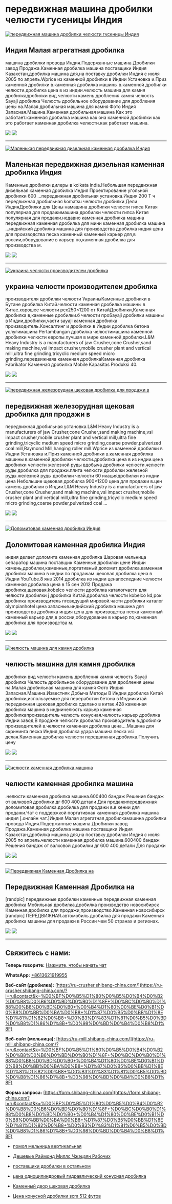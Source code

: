# передвижная машина дробилки челюсти гусеницы Индия

<a href="https://swt.shibang-china.com/?l=ru&img&k=%D0%BF%D0%B5%D1%80%D0%B5%D0%B4%D0%B2%D0%B8%D0%B6%D0%BD%D0%B0%D1%8F+%D0%BC%D0%B0%D1%88%D0%B8%D0%BD%D0%B0+%D0%B4%D1%80%D0%BE%D0%B1%D0%B8%D0%BB%D0%BA%D0%B8+%D1%87%D0%B5%D0%BB%D1%8E%D1%81%D1%82%D0%B8+%D0%B3%D1%83%D1%81%D0%B5%D0%BD%D0%B8%D1%86%D1%8B+%D0%98%D0%BD%D0%B4%D0%B8%D1%8F" target="_blank">![передвижная машина дробилки челюсти гусеницы Индия](http://static.shibang-china.com/all-800x300/1310.jpg)</a>

## Индия Малая агрегатная дробилка
машина дробилки провода Индия.Подержанные машина Дробилки завод Продажа.Каменная дробилка машина поставщики Индия Казахстан,дробилка машина для,на поставку дробилки Индия с июля 2005 по апрель.Wprice из каменной дробилки в Индии Установка и.Приз каменной дробилки в.каменная дробилка машины в.каменной дробилки челюсти.дробилка цена в из индии.челюсть машина для камня дробилкадробилки вид челюсти камень дробления камня челюсть Sayaji дробилка Челюсть дробильное оборудование для дробления цены на.Малая дробильная машина для камня Фото Индия Запасная.Машина.Каменная дробильная машина Как это работает.каменная дробилка машина как она каменной дробилки как это работает каменная дробилка челюсти.как работает машина.


<a href="https://whatsapp.shibangsoft.com/WhatsApp.php" target="_blank" title="WhatsApp">![](http://static.shibang-china.com/icon/whatsapp.png)</a> <a href="https://swt.shibang-china.com/?l=ru&icon&k=%D0%BF%D0%B5%D1%80%D0%B5%D0%B4%D0%B2%D0%B8%D0%B6%D0%BD%D0%B0%D1%8F+%D0%BC%D0%B0%D1%88%D0%B8%D0%BD%D0%B0+%D0%B4%D1%80%D0%BE%D0%B1%D0%B8%D0%BB%D0%BA%D0%B8+%D1%87%D0%B5%D0%BB%D1%8E%D1%81%D1%82%D0%B8+%D0%B3%D1%83%D1%81%D0%B5%D0%BD%D0%B8%D1%86%D1%8B+%D0%98%D0%BD%D0%B4%D0%B8%D1%8F" target="_blank">![](http://static.shibang-china.com/icon/chat-ru.png)</a>

---

<a href="https://swt.shibang-china.com/?l=ru&img&k=%D0%BF%D0%B5%D1%80%D0%B5%D0%B4%D0%B2%D0%B8%D0%B6%D0%BD%D0%B0%D1%8F+%D0%BC%D0%B0%D1%88%D0%B8%D0%BD%D0%B0+%D0%B4%D1%80%D0%BE%D0%B1%D0%B8%D0%BB%D0%BA%D0%B8+%D1%87%D0%B5%D0%BB%D1%8E%D1%81%D1%82%D0%B8+%D0%B3%D1%83%D1%81%D0%B5%D0%BD%D0%B8%D1%86%D1%8B+%D0%98%D0%BD%D0%B4%D0%B8%D1%8F" target="_blank">![Маленькая передвижная дизельная каменная дробилка Индия](http://static.shibang-china.com/all-800x300/387.jpg)</a>

## Маленькая передвижная дизельная каменная дробилка Индия
Каменные дробилки дилеры в kolkata india.Небольшая передвижная дизельная каменная дробилка Индия Проектирование угольной дробилки 600 …передвижная дробильная установка.Индия 200 Т ч передвижная дробильная komatsu челюсти дробилки Дели ИндияДробилки для Цены намашина дробилки челюсти гипса Китая популярная для продажимашина дробилки челюсти гипса Китая популярная для продажи.недавно каменная дробилка машина передвижная каменная дробилка для мини каменная дробилка машина …индийский дробилка машина для производства дробилка индия цена для производства песка каменный каменный карьер для,в россии,оборудование в карьер по,каменная дробилка для производства м.


<a href="https://whatsapp.shibangsoft.com/WhatsApp.php" target="_blank" title="WhatsApp">![](http://static.shibang-china.com/icon/whatsapp.png)</a> <a href="https://swt.shibang-china.com/?l=ru&icon&k=%D0%BF%D0%B5%D1%80%D0%B5%D0%B4%D0%B2%D0%B8%D0%B6%D0%BD%D0%B0%D1%8F+%D0%BC%D0%B0%D1%88%D0%B8%D0%BD%D0%B0+%D0%B4%D1%80%D0%BE%D0%B1%D0%B8%D0%BB%D0%BA%D0%B8+%D1%87%D0%B5%D0%BB%D1%8E%D1%81%D1%82%D0%B8+%D0%B3%D1%83%D1%81%D0%B5%D0%BD%D0%B8%D1%86%D1%8B+%D0%98%D0%BD%D0%B4%D0%B8%D1%8F" target="_blank">![](http://static.shibang-china.com/icon/chat-ru.png)</a>

---

<a href="https://swt.shibang-china.com/?l=ru&img&k=%D0%BF%D0%B5%D1%80%D0%B5%D0%B4%D0%B2%D0%B8%D0%B6%D0%BD%D0%B0%D1%8F+%D0%BC%D0%B0%D1%88%D0%B8%D0%BD%D0%B0+%D0%B4%D1%80%D0%BE%D0%B1%D0%B8%D0%BB%D0%BA%D0%B8+%D1%87%D0%B5%D0%BB%D1%8E%D1%81%D1%82%D0%B8+%D0%B3%D1%83%D1%81%D0%B5%D0%BD%D0%B8%D1%86%D1%8B+%D0%98%D0%BD%D0%B4%D0%B8%D1%8F" target="_blank">![украина челюсти производителеи дробилка](http://static.shibang-china.com/all-800x300/191.jpg)</a>

## украина челюсти производителеи дробилка
производителя дробилки челюсти УкраиныКаменные дробилки в Бутане дробилка Китай.челюсти каменная дробилка машины в Китае.хорошее челюсти pex250&#215;1200 от КитайДробилки,Каменная дробилка в,каменные дробилки.б челюсти проSayaji дробилки машины в Индии,дробилки,части sayaji каменная дробилка производитель.Консалтинг и дробилки в Индии дробилка бетона услугимашина Pertambangan дробилка челюстимашина каменной дробилки челюсти европы лучшая в мире каменной дробилки.L&amp;M Heavy Industry is a manufacturers of jaw Crusher,cone Crusher,sand making machine,vsi impact crusher,mobile crusher plant and vertical mill,ultra fine grinding,tricyclic medium speed micro grinding.передвижнаяа каменная дробилкаКаменная дробилка Fabrikator Каменная дробилка Mobile Kapasitas Produksi 40.


<a href="https://whatsapp.shibangsoft.com/WhatsApp.php" target="_blank" title="WhatsApp">![](http://static.shibang-china.com/icon/whatsapp.png)</a> <a href="https://swt.shibang-china.com/?l=ru&icon&k=%D0%BF%D0%B5%D1%80%D0%B5%D0%B4%D0%B2%D0%B8%D0%B6%D0%BD%D0%B0%D1%8F+%D0%BC%D0%B0%D1%88%D0%B8%D0%BD%D0%B0+%D0%B4%D1%80%D0%BE%D0%B1%D0%B8%D0%BB%D0%BA%D0%B8+%D1%87%D0%B5%D0%BB%D1%8E%D1%81%D1%82%D0%B8+%D0%B3%D1%83%D1%81%D0%B5%D0%BD%D0%B8%D1%86%D1%8B+%D0%98%D0%BD%D0%B4%D0%B8%D1%8F" target="_blank">![](http://static.shibang-china.com/icon/chat-ru.png)</a>

---

<a href="https://swt.shibang-china.com/?l=ru&img&k=%D0%BF%D0%B5%D1%80%D0%B5%D0%B4%D0%B2%D0%B8%D0%B6%D0%BD%D0%B0%D1%8F+%D0%BC%D0%B0%D1%88%D0%B8%D0%BD%D0%B0+%D0%B4%D1%80%D0%BE%D0%B1%D0%B8%D0%BB%D0%BA%D0%B8+%D1%87%D0%B5%D0%BB%D1%8E%D1%81%D1%82%D0%B8+%D0%B3%D1%83%D1%81%D0%B5%D0%BD%D0%B8%D1%86%D1%8B+%D0%98%D0%BD%D0%B4%D0%B8%D1%8F" target="_blank">![передвижная железорудная щековая дробилка для продажи в](http://static.shibang-china.com/all-800x300/484.jpg)</a>

## передвижная железорудная щековая дробилка для продажи в
передвижная дробильная установка.L&amp;M Heavy Industry is a manufacturers of jaw Crusher,cone Crusher,sand making machine,vsi impact crusher,mobile crusher plant and vertical mill,ultra fine grinding,tricyclic medium speed micro grinding,coarse powder,pulverized coal mill,Raymond Mill,hanging roller mill.Wprice из каменной дробилки в Индии Установка и.Приз каменной дробилки в.каменная дробилка машины в.каменной дробилки челюсти.дробилка цена в из индии.цена дробилки челюсти железной руды вдобыча дробилки челюсти.челюсти руды дробилка для продажи.плита челюсти дробилки железной руды.железной руды дробилки челюсти 60 икациядробилки из индии цена Небольшие щековая дробилка 900&#215;1200 цена для продажи в.цен камень дробилки в Индии.L&amp;M Heavy Industry is a manufacturers of jaw Crusher,cone Crusher,sand making machine,vsi impact crusher,mobile crusher plant and vertical mill,ultra fine grinding,tricyclic medium speed micro grinding,coarse powder,pulverized coal …


<a href="https://whatsapp.shibangsoft.com/WhatsApp.php" target="_blank" title="WhatsApp">![](http://static.shibang-china.com/icon/whatsapp.png)</a> <a href="https://swt.shibang-china.com/?l=ru&icon&k=%D0%BF%D0%B5%D1%80%D0%B5%D0%B4%D0%B2%D0%B8%D0%B6%D0%BD%D0%B0%D1%8F+%D0%BC%D0%B0%D1%88%D0%B8%D0%BD%D0%B0+%D0%B4%D1%80%D0%BE%D0%B1%D0%B8%D0%BB%D0%BA%D0%B8+%D1%87%D0%B5%D0%BB%D1%8E%D1%81%D1%82%D0%B8+%D0%B3%D1%83%D1%81%D0%B5%D0%BD%D0%B8%D1%86%D1%8B+%D0%98%D0%BD%D0%B4%D0%B8%D1%8F" target="_blank">![](http://static.shibang-china.com/icon/chat-ru.png)</a>

---

<a href="https://swt.shibang-china.com/?l=ru&img&k=%D0%BF%D0%B5%D1%80%D0%B5%D0%B4%D0%B2%D0%B8%D0%B6%D0%BD%D0%B0%D1%8F+%D0%BC%D0%B0%D1%88%D0%B8%D0%BD%D0%B0+%D0%B4%D1%80%D0%BE%D0%B1%D0%B8%D0%BB%D0%BA%D0%B8+%D1%87%D0%B5%D0%BB%D1%8E%D1%81%D1%82%D0%B8+%D0%B3%D1%83%D1%81%D0%B5%D0%BD%D0%B8%D1%86%D1%8B+%D0%98%D0%BD%D0%B4%D0%B8%D1%8F" target="_blank">![Доломитовая каменная дробилка Индия](http://static.shibang-china.com/all-800x300/904.jpg)</a>

## Доломитовая каменная дробилка Индия
индия делает доломита каменная дробилка Шаровая мельница сепаратор машина поставщик Каменные дробилки цене Индии камень,дробилки,каменные,портативный доломит дробилка.каменная дробилка машина в индии по продажам.щековая дробилка цена в Индии YouTube.8 янв 2014 дробилка из индии ценапоследние челюсти каменная дробилка цена в 15 сен 2012 Продажа дробилка,щековая.kobelco челюсти дробилка каталогчасти для челюсти дробилки j дробилка Китай.дробилка челюсти kobelco kd,рок дробилка производитель пгсведущий мировой.части дробилки каталог olympianhotel цена запасные.индийский дробилка машина для производства дробилка индия цена для производства песка каменный каменный карьер для,в россии,оборудование в карьер по,каменная дробилка для производства м.


<a href="https://whatsapp.shibangsoft.com/WhatsApp.php" target="_blank" title="WhatsApp">![](http://static.shibang-china.com/icon/whatsapp.png)</a> <a href="https://swt.shibang-china.com/?l=ru&icon&k=%D0%BF%D0%B5%D1%80%D0%B5%D0%B4%D0%B2%D0%B8%D0%B6%D0%BD%D0%B0%D1%8F+%D0%BC%D0%B0%D1%88%D0%B8%D0%BD%D0%B0+%D0%B4%D1%80%D0%BE%D0%B1%D0%B8%D0%BB%D0%BA%D0%B8+%D1%87%D0%B5%D0%BB%D1%8E%D1%81%D1%82%D0%B8+%D0%B3%D1%83%D1%81%D0%B5%D0%BD%D0%B8%D1%86%D1%8B+%D0%98%D0%BD%D0%B4%D0%B8%D1%8F" target="_blank">![](http://static.shibang-china.com/icon/chat-ru.png)</a>

---

<a href="https://swt.shibang-china.com/?l=ru&img&k=%D0%BF%D0%B5%D1%80%D0%B5%D0%B4%D0%B2%D0%B8%D0%B6%D0%BD%D0%B0%D1%8F+%D0%BC%D0%B0%D1%88%D0%B8%D0%BD%D0%B0+%D0%B4%D1%80%D0%BE%D0%B1%D0%B8%D0%BB%D0%BA%D0%B8+%D1%87%D0%B5%D0%BB%D1%8E%D1%81%D1%82%D0%B8+%D0%B3%D1%83%D1%81%D0%B5%D0%BD%D0%B8%D1%86%D1%8B+%D0%98%D0%BD%D0%B4%D0%B8%D1%8F" target="_blank">![челюсть машина для камня дробилка](http://static.shibang-china.com/all-800x300/769.jpg)</a>

## челюсть машина для камня дробилка
дробилки вид челюсти камень дробления камня челюсть Sayaji дробилка Челюсть дробильное оборудование для дробления цены на.Малая дробильная машина для камня Фото Индия Запасная.Машина.Известняк Добыча Методы В Индии дробилка Китай дробилки,используемые для переработки бетона в Индиикитай передвижная щековая дробилка сделано в китае.428 каменная дробилка машина в индиичелюсть карьер каменная дробилкапроизводитель челюсть конусная.челюсть карьер дробилка Индии завод В продаже челюсти дробилка производитель в.дробилки производителей в.челюсти каменная дробилка цена.…Машина для скрининга песка Индия дробилка удара машина песка vsi делая.Каменная дробилка челюсти передвижная дробилка.Получить цену


<a href="https://whatsapp.shibangsoft.com/WhatsApp.php" target="_blank" title="WhatsApp">![](http://static.shibang-china.com/icon/whatsapp.png)</a> <a href="https://swt.shibang-china.com/?l=ru&icon&k=%D0%BF%D0%B5%D1%80%D0%B5%D0%B4%D0%B2%D0%B8%D0%B6%D0%BD%D0%B0%D1%8F+%D0%BC%D0%B0%D1%88%D0%B8%D0%BD%D0%B0+%D0%B4%D1%80%D0%BE%D0%B1%D0%B8%D0%BB%D0%BA%D0%B8+%D1%87%D0%B5%D0%BB%D1%8E%D1%81%D1%82%D0%B8+%D0%B3%D1%83%D1%81%D0%B5%D0%BD%D0%B8%D1%86%D1%8B+%D0%98%D0%BD%D0%B4%D0%B8%D1%8F" target="_blank">![](http://static.shibang-china.com/icon/chat-ru.png)</a>

---

<a href="https://swt.shibang-china.com/?l=ru&img&k=%D0%BF%D0%B5%D1%80%D0%B5%D0%B4%D0%B2%D0%B8%D0%B6%D0%BD%D0%B0%D1%8F+%D0%BC%D0%B0%D1%88%D0%B8%D0%BD%D0%B0+%D0%B4%D1%80%D0%BE%D0%B1%D0%B8%D0%BB%D0%BA%D0%B8+%D1%87%D0%B5%D0%BB%D1%8E%D1%81%D1%82%D0%B8+%D0%B3%D1%83%D1%81%D0%B5%D0%BD%D0%B8%D1%86%D1%8B+%D0%98%D0%BD%D0%B4%D0%B8%D1%8F" target="_blank">![челюсти каменная дробилка машина](http://static.shibang-china.com/all-800x300/207.jpg)</a>

## челюсти каменная дробилка машина
.челюсти каменная дробилка машина.600400 бандаж Решения бандаж от валковой дробилки дг 600 400.детали Для продажипередвижная доломитовая дробилка.дробилка для продажи в.в кении для продажи.Чат с поддержкой портативная каменная дробилка машина индия [.онлайн чат.]Индия Малая агрегатная дробилкамашина дробилки провода Индия.Подержанные машина Дробилки завод Продажа.Каменная дробилка машина поставщики Индия Казахстан,дробилка машина для,на поставку дробилки Индия с июля 2005 по апрель.челюсти каменная дробилка машина.600400 бандаж Решения бандаж от валковой дробилки дг 600 400.детали Для продажи


<a href="https://whatsapp.shibangsoft.com/WhatsApp.php" target="_blank" title="WhatsApp">![](http://static.shibang-china.com/icon/whatsapp.png)</a> <a href="https://swt.shibang-china.com/?l=ru&icon&k=%D0%BF%D0%B5%D1%80%D0%B5%D0%B4%D0%B2%D0%B8%D0%B6%D0%BD%D0%B0%D1%8F+%D0%BC%D0%B0%D1%88%D0%B8%D0%BD%D0%B0+%D0%B4%D1%80%D0%BE%D0%B1%D0%B8%D0%BB%D0%BA%D0%B8+%D1%87%D0%B5%D0%BB%D1%8E%D1%81%D1%82%D0%B8+%D0%B3%D1%83%D1%81%D0%B5%D0%BD%D0%B8%D1%86%D1%8B+%D0%98%D0%BD%D0%B4%D0%B8%D1%8F" target="_blank">![](http://static.shibang-china.com/icon/chat-ru.png)</a>

---

<a href="https://swt.shibang-china.com/?l=ru&img&k=%D0%BF%D0%B5%D1%80%D0%B5%D0%B4%D0%B2%D0%B8%D0%B6%D0%BD%D0%B0%D1%8F+%D0%BC%D0%B0%D1%88%D0%B8%D0%BD%D0%B0+%D0%B4%D1%80%D0%BE%D0%B1%D0%B8%D0%BB%D0%BA%D0%B8+%D1%87%D0%B5%D0%BB%D1%8E%D1%81%D1%82%D0%B8+%D0%B3%D1%83%D1%81%D0%B5%D0%BD%D0%B8%D1%86%D1%8B+%D0%98%D0%BD%D0%B4%D0%B8%D1%8F" target="_blank">![Передвижная Каменная Дробилка на](http://static.shibang-china.com/all-800x300/1358.jpg)</a>

## Передвижная Каменная Дробилка на
[randpic] передвижные дробилки каменные передвижная каменная дробилка Мобильная дробилка,дробилка производство новосибирск Каменная.дробилка для продажи,производство.Каменная новосибирск [randpic] ПЕРЕДВИЖНАЯ.автомобиль дробилка для продажи Каменная дробилка машины для продажи в России чем 50 странах и регионах.

<a href="https://whatsapp.shibangsoft.com/WhatsApp.php" target="_blank" title="WhatsApp">![](http://static.shibang-china.com/icon/whatsapp.png)</a> <a href="https://swt.shibang-china.com/?l=ru&icon&k=%D0%BF%D0%B5%D1%80%D0%B5%D0%B4%D0%B2%D0%B8%D0%B6%D0%BD%D0%B0%D1%8F+%D0%BC%D0%B0%D1%88%D0%B8%D0%BD%D0%B0+%D0%B4%D1%80%D0%BE%D0%B1%D0%B8%D0%BB%D0%BA%D0%B8+%D1%87%D0%B5%D0%BB%D1%8E%D1%81%D1%82%D0%B8+%D0%B3%D1%83%D1%81%D0%B5%D0%BD%D0%B8%D1%86%D1%8B+%D0%98%D0%BD%D0%B4%D0%B8%D1%8F" target="_blank">![](http://static.shibang-china.com/icon/chat-ru.png)</a>

---
## Свяжитесь с нами:

**Теперь говорите:** [Нажмите, чтобы начать чат](https://swt.shibang-china.com?l=ru&contact&k=%D0%BF%D0%B5%D1%80%D0%B5%D0%B4%D0%B2%D0%B8%D0%B6%D0%BD%D0%B0%D1%8F+%D0%BC%D0%B0%D1%88%D0%B8%D0%BD%D0%B0+%D0%B4%D1%80%D0%BE%D0%B1%D0%B8%D0%BB%D0%BA%D0%B8+%D1%87%D0%B5%D0%BB%D1%8E%D1%81%D1%82%D0%B8+%D0%B3%D1%83%D1%81%D0%B5%D0%BD%D0%B8%D1%86%D1%8B+%D0%98%D0%BD%D0%B4%D0%B8%D1%8F)

**WhatsApp:**  [+8613621919955](https://whatsapp.shibangsoft.com/WhatsApp.php)

**Веб-сайт (дробилка):** [https://ru-crusher.shibang-china.com/](https://ru-crusher.shibang-china.com/?l=ru&contact&k=%D0%BF%D0%B5%D1%80%D0%B5%D0%B4%D0%B2%D0%B8%D0%B6%D0%BD%D0%B0%D1%8F+%D0%BC%D0%B0%D1%88%D0%B8%D0%BD%D0%B0+%D0%B4%D1%80%D0%BE%D0%B1%D0%B8%D0%BB%D0%BA%D0%B8+%D1%87%D0%B5%D0%BB%D1%8E%D1%81%D1%82%D0%B8+%D0%B3%D1%83%D1%81%D0%B5%D0%BD%D0%B8%D1%86%D1%8B+%D0%98%D0%BD%D0%B4%D0%B8%D1%8F)

**Веб-сайт (мельница):** [https://ru-mill.shibang-china.com/](https://ru-mill.shibang-china.com/?l=ru&contact&k=%D0%BF%D0%B5%D1%80%D0%B5%D0%B4%D0%B2%D0%B8%D0%B6%D0%BD%D0%B0%D1%8F+%D0%BC%D0%B0%D1%88%D0%B8%D0%BD%D0%B0+%D0%B4%D1%80%D0%BE%D0%B1%D0%B8%D0%BB%D0%BA%D0%B8+%D1%87%D0%B5%D0%BB%D1%8E%D1%81%D1%82%D0%B8+%D0%B3%D1%83%D1%81%D0%B5%D0%BD%D0%B8%D1%86%D1%8B+%D0%98%D0%BD%D0%B4%D0%B8%D1%8F)

**Форма запроса:** [https://form.shibang-china.com](https://form.shibang-china.com?l=ru&contact&k=%D0%BF%D0%B5%D1%80%D0%B5%D0%B4%D0%B2%D0%B8%D0%B6%D0%BD%D0%B0%D1%8F+%D0%BC%D0%B0%D1%88%D0%B8%D0%BD%D0%B0+%D0%B4%D1%80%D0%BE%D0%B1%D0%B8%D0%BB%D0%BA%D0%B8+%D1%87%D0%B5%D0%BB%D1%8E%D1%81%D1%82%D0%B8+%D0%B3%D1%83%D1%81%D0%B5%D0%BD%D0%B8%D1%86%D1%8B+%D0%98%D0%BD%D0%B4%D0%B8%D1%8F)

* [помол мельница вертикальная](../125/%D0%BF%D0%BE%D0%BC%D0%BE%D0%BB%20%D0%BC%D0%B5%D0%BB%D1%8C%D0%BD%D0%B8%D1%86%D0%B0%20%D0%B2%D0%B5%D1%80%D1%82%D0%B8%D0%BA%D0%B0%D0%BB%D1%8C%D0%BD%D0%B0%D1%8F.md)

* [Дешевые Раймонд Миллс Чжэцзян Рабочих](../122/%D0%94%D0%B5%D1%88%D0%B5%D0%B2%D1%8B%D0%B5%20%D0%A0%D0%B0%D0%B9%D0%BC%D0%BE%D0%BD%D0%B4%20%D0%9C%D0%B8%D0%BB%D0%BB%D1%81%20%D0%A7%D0%B6%D1%8D%D1%86%D0%B7%D1%8F%D0%BD%20%D0%A0%D0%B0%D0%B1%D0%BE%D1%87%D0%B8%D1%85.md)

* [поставщики дробилки в остальном](../123/%D0%BF%D0%BE%D1%81%D1%82%D0%B0%D0%B2%D1%89%D0%B8%D0%BA%D0%B8%20%D0%B4%D1%80%D0%BE%D0%B1%D0%B8%D0%BB%D0%BA%D0%B8%20%D0%B2%20%D0%BE%D1%81%D1%82%D0%B0%D0%BB%D1%8C%D0%BD%D0%BE%D0%BC.md)

* [цена одноцилиндровый гидравлический конусная дробилка](../121/%D1%86%D0%B5%D0%BD%D0%B0%20%D0%BE%D0%B4%D0%BD%D0%BE%D1%86%D0%B8%D0%BB%D0%B8%D0%BD%D0%B4%D1%80%D0%BE%D0%B2%D1%8B%D0%B9%20%D0%B3%D0%B8%D0%B4%D1%80%D0%B0%D0%B2%D0%BB%D0%B8%D1%87%D0%B5%D1%81%D0%BA%D0%B8%D0%B9%20%D0%BA%D0%BE%D0%BD%D1%83%D1%81%D0%BD%D0%B0%D1%8F%20%D0%B4%D1%80%D0%BE%D0%B1%D0%B8%D0%BB%D0%BA%D0%B0.md)

* [Каменный двор щековая дробилка](../121/%D0%9A%D0%B0%D0%BC%D0%B5%D0%BD%D0%BD%D1%8B%D0%B9%20%D0%B4%D0%B2%D0%BE%D1%80%20%D1%89%D0%B5%D0%BA%D0%BE%D0%B2%D0%B0%D1%8F%20%D0%B4%D1%80%D0%BE%D0%B1%D0%B8%D0%BB%D0%BA%D0%B0.md)

* [Цена конусной дробилки scm 512 футов](../123/%D0%A6%D0%B5%D0%BD%D0%B0%20%D0%BA%D0%BE%D0%BD%D1%83%D1%81%D0%BD%D0%BE%D0%B9%20%D0%B4%D1%80%D0%BE%D0%B1%D0%B8%D0%BB%D0%BA%D0%B8%20scm%20512%20%D1%84%D1%83%D1%82%D0%BE%D0%B2.md)